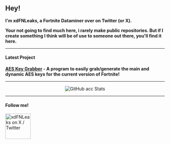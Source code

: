 ## Hey!

**I'm xdFNLeaks, a Fortnite Dataminer over on Twitter (or X).**

**Your not going to find much here, i rarely make public repositories. But if I create something I think will be of use to someone out there, you'll find it here.**

---

#### Latest Project

**[AES Key Grabber](https://github.com/xdFNLeaks/AES-Key-Grabber) - A program to easily grab/generate the main and dynamic AES keys for the current version of Fortnite!**

---

<p align="center">
   <img src="https://github-readme-stats.vercel.app/api?username=xdFNLeaks&count_private=true&show_icons=true&theme=dark" alt="GitHub acc Stats"/>
</p>

---

<p align="center">
</p>

#### **Follow me!**

[<img alt="xdFNLeaks on X / Twitter" width="80px" align="center" src="https://static.vecteezy.com/system/resources/thumbnails/027/395/710/small/twitter-brand-new-logo-3-d-with-new-x-shaped-graphic-of-the-world-s-most-popular-social-media-free-png.png" />][twit] 

[twit]: https://twitter.com/xdFNLeaks
